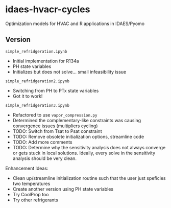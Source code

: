 # idaes-hvacr-cycles
Optimization models for HVAC and R applications in IDAES/Pyomo

## Version

`simple_refridgeration.ipynb`
* Initial implementation for R134a
* PH state variables
* Initializes but does not solve... small infeasibility issue

`simple_refridgeration2.ipynb`
* Switching from PH to PTx state variables
* Got it to work!

`simple_refridgeration3.ipynb`
* Refactored to use `vapor_compression.py`
* Determined the complementary-like constraints was causing convergence issues (multipliers cycling)
* TODO: Switch from Tsat to Psat constraint
* TODO: Remove obsolete initialization options, streamline code
* TODO: Add more comments
* TODO: Determine why the sensitivity analysis does not always converge or gets stuck in local solutions. Ideally, every solve in the sensitivity analysis should be very clean.


Enhancement Ideas:
* Clean up/streamline initialization routine such that the user just speficies two temperatures
* Create another version using PH state variables
* Try CoolProp too
* Try other refrigerants